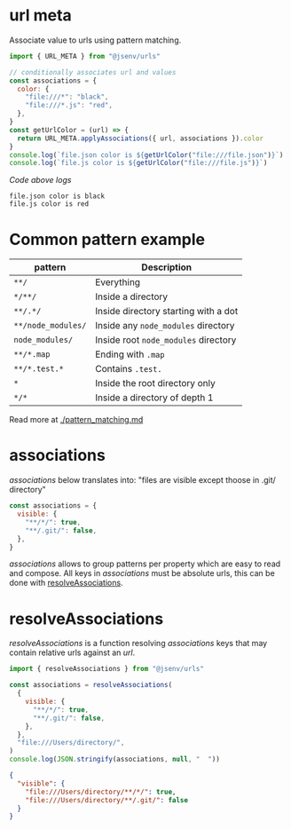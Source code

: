 # url meta

Associate value to urls using pattern matching.

```js
import { URL_META } from "@jsenv/urls"

// conditionally associates url and values
const associations = {
  color: {
    "file:///*": "black",
    "file:///*.js": "red",
  },
}
const getUrlColor = (url) => {
  return URL_META.applyAssociations({ url, associations }).color
}
console.log(`file.json color is ${getUrlColor("file:///file.json")}`)
console.log(`file.js color is ${getUrlColor("file:///file.js")}`)
```

_Code above logs_

```console
file.json color is black
file.js color is red
```

# Common pattern example

| pattern            | Description                          |
| ------------------ | ------------------------------------ |
| `**/`              | Everything                           |
| `*/**/`            | Inside a directory                   |
| `**/.*/`           | Inside directory starting with a dot |
| `**/node_modules/` | Inside any `node_modules` directory  |
| `node_modules/`    | Inside root `node_modules` directory |
| `**/*.map`         | Ending with `.map`                   |
| `**/*.test.*`      | Contains `.test.`                    |
| `*`                | Inside the root directory only       |
| `*/*`              | Inside a directory of depth 1        |

Read more at [./pattern_matching.md](./pattern_matching.md)

# associations

_associations_ below translates into: "files are visible except thoose in .git/ directory"

```js
const associations = {
  visible: {
    "**/*/": true,
    "**/.git/": false,
  },
}
```

_associations_ allows to group patterns per property which are easy to read and compose.
All keys in _associations_ must be absolute urls, this can be done with [resolveAssociations](#resolveAssociations).

# resolveAssociations

_resolveAssociations_ is a function resolving _associations_ keys that may contain relative urls against an _url_.

```js
import { resolveAssociations } from "@jsenv/urls"

const associations = resolveAssociations(
  {
    visible: {
      "**/*/": true,
      "**/.git/": false,
    },
  },
  "file:///Users/directory/",
)
console.log(JSON.stringify(associations, null, "  "))
```

```json
{
  "visible": {
    "file:///Users/directory/**/*/": true,
    "file:///Users/directory/**/.git/": false
  }
}
```

